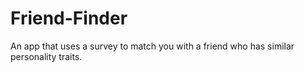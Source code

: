 # Friend-Finder
An app that uses a survey to match you with a friend who has similar personality traits. 
